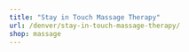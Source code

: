 ```yaml
---
title: "Stay in Touch Massage Therapy"
url: /denver/stay-in-touch-massage-therapy/
shop: massage
---
```

